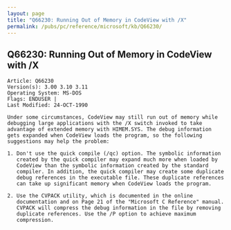 ```yaml
---
layout: page
title: "Q66230: Running Out of Memory in CodeView with /X"
permalink: /pubs/pc/reference/microsoft/kb/Q66230/
---
```


## Q66230: Running Out of Memory in CodeView with /X

	Article: Q66230
	Version(s): 3.00 3.10 3.11
	Operating System: MS-DOS
	Flags: ENDUSER |
	Last Modified: 24-OCT-1990
	
	Under some circumstances, CodeView may still run out of memory while
	debugging large applications with the /X switch invoked to take
	advantage of extended memory with HIMEM.SYS. The debug information
	gets expanded when CodeView loads the program, so the following
	suggestions may help the problem:
	
	1. Don't use the quick compile (/qc) option. The symbolic information
	   created by the quick compiler may expand much more when loaded by
	   CodeView than the symbolic information created by the standard
	   compiler. In addition, the quick compiler may create some duplicate
	   debug references in the executable file. These duplicate references
	   can take up significant memory when CodeView loads the program.
	
	2. Use the CVPACK utility, which is documented in the online
	   documentation and on Page 21 of the "Microsoft C Reference" manual.
	   CVPACK will compress the debug information in the file by removing
	   duplicate references. Use the /P option to achieve maximum
	   compression.
